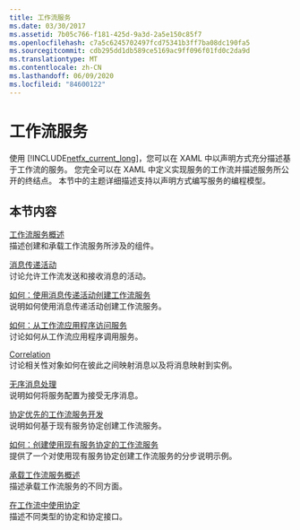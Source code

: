 ```yaml
---
title: 工作流服务
ms.date: 03/30/2017
ms.assetid: 7b05c766-f181-425d-9a3d-2a5e150c85f7
ms.openlocfilehash: c7a5c6245702497fcd75341b3ff7ba08dc190fa5
ms.sourcegitcommit: cdb295dd1db589ce5169ac9ff096f01fd0c2da9d
ms.translationtype: MT
ms.contentlocale: zh-CN
ms.lasthandoff: 06/09/2020
ms.locfileid: "84600122"
---
```

# <a name="workflow-services"></a>工作流服务
使用 [!INCLUDE[netfx_current_long](../../../../includes/netfx-current-long-md.md)]，您可以在 XAML 中以声明方式充分描述基于工作流的服务。 您完全可以在 XAML 中定义实现服务的工作流并描述服务所公开的终结点。 本节中的主题详细描述支持以声明方式编写服务的编程模型。  
  
## <a name="in-this-section"></a>本节内容  
 [工作流服务概述](workflow-services-overview.md)  
 描述创建和承载工作流服务所涉及的组件。  
  
 [消息传递活动](messaging-activities.md)  
 讨论允许工作流发送和接收消息的活动。  
  
 [如何：使用消息传递活动创建工作流服务](how-to-create-a-workflow-service-with-messaging-activities.md)  
 说明如何使用消息传递活动创建工作流服务。  
  
 [如何：从工作流应用程序访问服务](how-to-access-a-service-from-a-workflow-application.md)  
 讨论如何从工作流应用程序调用服务。  
  
 [Correlation](correlation.md)  
 讨论相关性对象如何在彼此之间映射消息以及将消息映射到实例。  
  
 [无序消息处理](out-of-order-message-processing.md)  
 说明如何将服务配置为接受无序消息。  
  
 [协定优先的工作流服务开发](../../windows-workflow-foundation/contract-first-workflow-service-development.md)  
 说明如何基于现有服务协定创建工作流服务。  
  
 [如何：创建使用现有服务协定的工作流服务](../../windows-workflow-foundation/how-to-create-a-workflow-service-that-consumes-an-existing-service-contract.md)  
 提供了一个对使用现有服务协定创建工作流服务的分步说明示例。  
  
 [承载工作流服务概述](hosting-workflow-services-overview.md)  
 描述承载工作流服务的不同方面。  
  
 [在工作流中使用协定](using-contracts-in-workflow.md)  
 描述不同类型的协定和协定接口。
